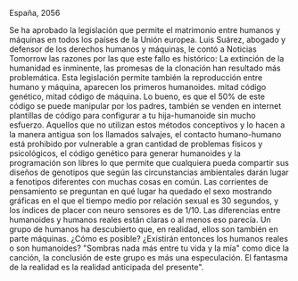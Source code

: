 España, 2056

Se ha aprobado la legislación que permite el matrimonio entre humanos y máquinas en todos los países de la Unión europea. Luis Suárez, abogado y defensor de los derechos humanos y máquinas, le contó a Noticias Tomorrow las razones por las que este fallo es histórico:
La extinción de la humanidad es inminente, las promesas de la clonación han resultado más problemática. Esta legislación permite también la reproducción entre humano y máquina, aparecen los primeros humanoides. mitad código genético, mitad código de máquina. Lo bueno, es que el 50% de este código se puede manipular por los padres, también se venden en internet plantillas de código para configurar a tu hija-humanoide sin mucho esfuerzo.
Aquellos que no utilizan estos métodos conceptivos y lo hacen a la manera antigua son los llamados salvajes, el contacto humano-humano está prohibido por vulnerable a gran cantidad de problemas físicos y psicológicos, el código genético para generar humanoides y la programación son libres lo que permite que cualquiera pueda compartir sus diseños de genotipos que según las circunstancias ambientales darán lugar a fenotipos diferentes con muchas cosas en común.
Las corrientes de pensamiento se preguntan en qué lugar ha quedado el sexo mostrando gráficas en el que el tiempo medio por relación sexual es 30 segundos, y los índices de placer con neuro sensores es de 1/10.
Las diferencias entre humanoides y humanos reales están claras o al menos eso parecía.
Un grupo de humanos ha descubierto que, en realidad, ellos son también en parte máquinas. ¿Cómo es posible? ¿Existirán entonces los humanos reales o son humanoides?
"Sombras nada más entre tu vida y la mía" como dice la canción, la conclusión de este grupo es más una especulación. El fantasma de la realidad es la realidad anticipada del presente".
